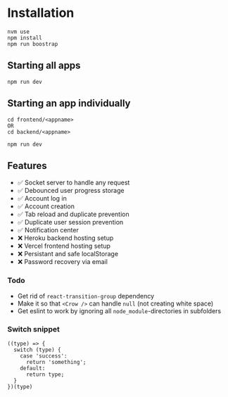 # Installation

```
nvm use
npm install
npm run boostrap
```

## Starting all apps

```
npm run dev
```

## Starting an app individually

```
cd frontend/<appname>
OR
cd backend/<appname>

npm run dev
```

## Features

- ✅ Socket server to handle any request
- ✅ Debounced user progress storage
- ✅ Account log in
- ✅ Account creation
- ✅ Tab reload and duplicate prevention
- ✅ Duplicate user session prevention
- ✅ Notification center
- ❌ Heroku backend hosting setup
- ❌ Vercel frontend hosting setup
- ❌ Persistant and safe localStorage
- ❌ Password recovery via email

### Todo

- Get rid of `react-transition-group` dependency
- Make it so that `<Crow />` can handle `null` (not creating white space)
- Get eslint to work by ignoring all `node_module`-directories in subfolders

### Switch snippet

```
((type) => {
  switch (type) {
    case 'success':
      return 'something';
    default:
      return type;
  }
})(type)
```
